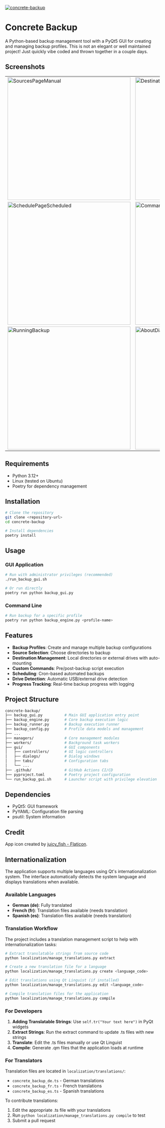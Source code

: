 [![concrete-backup](https://snapcraft.io/concrete-backup/badge.svg)](https://snapcraft.io/concrete-backup)

# Concrete Backup

A Python-based backup management tool with a PyQt5 GUI for creating and managing backup profiles. This is not an elegant or well maintained project! Just quickly vibe coded and thrown together in a couple days.

## Screenshots

<table>
  <tr>
    <td><img src="https://github.com/user-attachments/assets/1b5f87e2-0d1a-42b4-a960-6570abd5592d" alt="SourcesPageManual" width="400"/></td>
    <td><img src="https://github.com/user-attachments/assets/539a5bfd-20e0-42ad-816a-4d47903b95ea" alt="DestinationsPageScheduled" width="400"/></td>
  </tr>
  <tr>
    <td><img src="https://github.com/user-attachments/assets/ade9095e-90fa-48ef-b9aa-ea48907d0e70" alt="SchedulePageScheduled" width="400"/></td>
    <td><img src="https://github.com/user-attachments/assets/123a1132-8685-4e2a-8a7a-18aab84aaff5" alt="CommandsPageScheduled" width="400"/></td>
  </tr>
  <tr>
    <td><img src="https://github.com/user-attachments/assets/34c8a324-f780-459c-9460-9aa8cb014970" alt="RunningBackup" width="400"/></td>
    <td><img src="https://github.com/user-attachments/assets/4926a58c-eba6-47a2-bad8-85cb0a1f06ee" alt="AboutDialog" width="400"/></td>
  </tr>
</table>





## Requirements

- Python 3.12+
- Linux (tested on Ubuntu)
- Poetry for dependency management

## Installation

```bash
# Clone the repository
git clone <repository-url>
cd concrete-backup

# Install dependencies
poetry install
```

## Usage

### GUI Application

```bash
# Run with administrator privileges (recommended)
./run_backup_gui.sh

# Or run directly
poetry run python backup_gui.py
```

### Command Line

```bash
# Run backup for a specific profile
poetry run python backup_engine.py <profile-name>
```

## Features

- **Backup Profiles**: Create and manage multiple backup configurations
- **Source Selection**: Choose directories to backup
- **Destination Management**: Local directories or external drives with auto-mounting
- **Custom Commands**: Pre/post-backup script execution  
- **Scheduling**: Cron-based automated backups
- **Drive Detection**: Automatic USB/external drive detection
- **Progress Tracking**: Real-time backup progress with logging

## Project Structure

```bash
concrete-backup/
├── backup_gui.py          # Main GUI application entry point
├── backup_engine.py       # Core backup execution logic
├── backup_runner.py       # Backup execution runner
├── backup_config.py       # Profile data models and management
├── ...
├── managers/              # Core management modules
├── workers/               # Background task workers
├── gui/                   # GUI components
│   ├── controllers/       # UI logic controllers
│   ├── dialogs/           # Dialog windows
│   ├── tabs/              # Configuration tabs
│   └── ...
├── .github/               # GitHub Actions CI/CD
├── pyproject.toml         # Poetry project configuration
└── run_backup_gui.sh      # Launcher script with privilege elevation
```

## Dependencies

- PyQt5: GUI framework
- PyYAML: Configuration file parsing
- psutil: System information

## Credit
App icon created by [juicy_fish - Flaticon](https://www.flaticon.com/free-icons/firewall).

## Internationalization

The application supports multiple languages using Qt's internationalization system. The interface automatically detects the system language and displays translations when available.

### Available Languages

- **German (de)**: Fully translated
- **French (fr)**: Translation files available (needs translation)
- **Spanish (es)**: Translation files available (needs translation)

### Translation Workflow

The project includes a translation management script to help with internationalization tasks:

```bash
# Extract translatable strings from source code
python localization/manage_translations.py extract

# Create a new translation file for a language
python localization/manage_translations.py create <language_code>

# Edit translations using Qt Linguist (if installed)
python localization/manage_translations.py edit <language_code>

# Compile translation files for the application
python localization/manage_translations.py compile
```

### For Developers

1. **Adding Translatable Strings**: Use `self.tr("Your text here")` in PyQt widgets
2. **Extract Strings**: Run the extract command to update .ts files with new strings
3. **Translate**: Edit the .ts files manually or use Qt Linguist
4. **Compile**: Generate .qm files that the application loads at runtime

### For Translators

Translation files are located in `localization/translations/`:
- `concrete_backup_de.ts` - German translations
- `concrete_backup_fr.ts` - French translations  
- `concrete_backup_es.ts` - Spanish translations

To contribute translations:
1. Edit the appropriate .ts file with your translations
2. Run `python localization/manage_translations.py compile` to test
3. Submit a pull request
